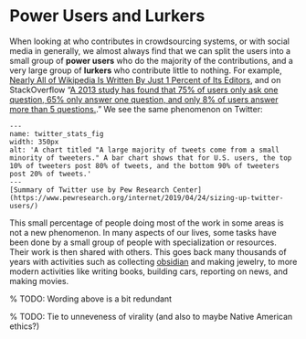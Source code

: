 # Power Users and Lurkers
When looking at who contributes in crowdsourcing systems, or with social media in generally, we almost always find that we can split the users into a small group of __power users__ who do the majority of the contributions, and a very large group of __lurkers__ who contribute little to nothing. For example, [Nearly All of Wikipedia Is Written By Just 1 Percent of Its Editors](https://www.vice.com/en/article/7x47bb/wikipedia-editors-elite-diversity-foundation), and on StackOverflow “[A 2013 study has found that 75% of users only ask one question, 65% only answer one question, and only 8% of users answer more than 5 questions.](https://en.wikipedia.org/wiki/Stack_Overflow).” We see the same phenomenon on Twitter:

```{figure} twitter_stats.png
---
name: twitter_stats_fig
width: 350px
alt: 'A chart titled "A large majority of tweets come from a small minority of tweeters." A bar chart shows that for U.S. users, the top 10% of tweeters post 80% of tweets, and the bottom 90% of tweeters post 20% of tweets.'
---
[Summary of Twitter use by Pew Research Center](https://www.pewresearch.org/internet/2019/04/24/sizing-up-twitter-users/)
```

This small percentage of people doing most of the work in some areas is not a new phenomenon. In many aspects of our lives, some tasks have been done by a small group of people with specialization or resources. Their work is then shared with others. This goes back many thousands of years with activities such as collecting [obsidian](https://en.wikipedia.org/wiki/Obsidian#Prehistoric_and_historical_use) and making jewelry, to more modern activities like writing books, building cars, reporting on news, and making movies.

% TODO: Wording above is a bit redundant

% TODO: Tie to unneveness of virality (and also to maybe Native American ethics?)

